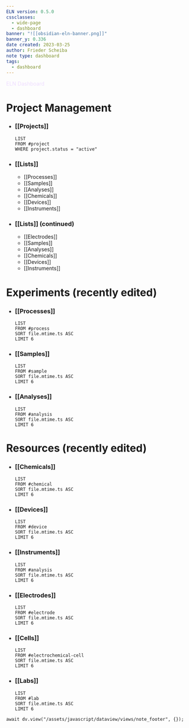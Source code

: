 ```yaml
---
ELN version: 0.5.0
cssclasses:
  - wide-page
  - dashboard
banner: "![[obsidian-eln-banner.png]]"
banner_y: 0.336
date created: 2023-03-25
author: Frieder Scheiba
note type: dashboard
tags:
  - dashboard
---
```


<div class="title" style="color:#edf">ELN Dashboard</div>

# Project Management

- ### [[Projects]]
  ```dataview
  LIST
  FROM #project
  WHERE project.status = "active"
  ```


- ### [[Lists]]
	- [[Processes]]
	- [[Samples]]
	- [[Analyses]]
	- [[Chemicals]]
	- [[Devices]]
	- [[Instruments]]

- ### [[Lists]] (continued)
	- [[Electrodes]]
	- [[Samples]]
	- [[Analyses]]
	- [[Chemicals]]
	- [[Devices]]
	- [[Instruments]]

# Experiments (recently edited)

- ### [[Processes]]
  ```dataview
  LIST
  FROM #process
  SORT file.mtime.ts ASC
  LIMIT 6
  ```

- ### [[Samples]]
  ```dataview
  LIST
  FROM #sample
  SORT file.mtime.ts ASC
  LIMIT 6
  ```

- ### [[Analyses]]
  ```dataview
  LIST
  FROM #analysis 
  SORT file.mtime.ts ASC
  LIMIT 6
  ```

# Resources (recently edited)

- ### [[Chemicals]]
  ```dataview
  LIST
  FROM #chemical
  SORT file.mtime.ts ASC
  LIMIT 6
  ```

- ### [[Devices]]
  ```dataview
  LIST
  FROM #device 
  SORT file.mtime.ts ASC
  LIMIT 6
  ```

- ### [[Instruments]]
  ```dataview
  LIST
  FROM #analysis 
  SORT file.mtime.ts ASC
  LIMIT 6
  ```

- ### [[Electrodes]]
  ```dataview
  LIST
  FROM #electrode 
  SORT file.mtime.ts ASC
  LIMIT 6
  ```

- ### [[Cells]]
  ```dataview
  LIST
  FROM #electrochemical-cell
  SORT file.mtime.ts ASC
  LIMIT 6
  ```

- ### [[Labs]]
  ```dataview
  LIST
  FROM #lab 
  SORT file.mtime.ts ASC
  LIMIT 6
  ```



```dataviewjs
await dv.view("/assets/javascript/dataview/views/note_footer", {});
```
